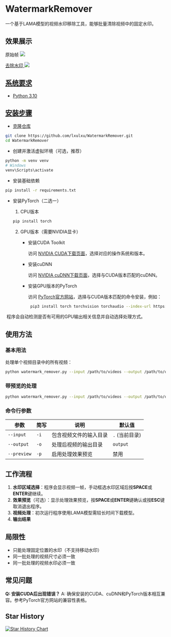 # WatermarkRemover

一个基于LAMA模型的视频水印移除工具，能够批量清除视频中的固定水印。

## 效果展示

原始帧
<a href=''><img src='https://raw.githubusercontent.com/lxulxu/WatermarkRemover/master/image/origin.jpg'>

去除水印
<a href=''><img src='https://raw.githubusercontent.com/lxulxu/WatermarkRemover/master/image/no_watermark.jpg'>

## 系统要求

- Python 3.10

## 安装步骤

- 克隆仓库

```bash
git clone https://github.com/lxulxu/WatermarkRemover.git
cd WatermarkRemover
```

- 创建并激活虚拟环境（可选，推荐）

```bash
python -m venv venv
# Windows
venv\Scripts\activate
```

- 安装基础依赖

```bash
pip install -r requirements.txt
```

- 安装PyTorch（二选一）

  1. CPU版本

    ```bash
    pip install torch
    ```
  
  2. GPU版本（需要NVIDIA显卡）

      - 安装CUDA Toolkit

  	    访问 [NVIDIA CUDA下载页面](https://developer.nvidia.com/cuda-downloads)，选择对应的操作系统和版本。

      - 安装cuDNN
  
        访问 [NVIDIA cuDNN下载页面](https://developer.nvidia.com/cudnn-downloads)，选择与CUDA版本匹配的cuDNN。

      - 安装GPU版本的PyTorch

        访问 [PyTorch官方网站](https://pytorch.org/get-started/locally/)，选择与CUDA版本匹配的命令安装，例如：
        
  
         ```bash
          pip3 install torch torchvision torchaudio --index-url https://download.pytorch.org/whl/cu126
         ```
  


​	程序会自动检测是否有可用的GPU输出相关信息并自动选择处理方式。

## 使用方法

### 基本用法

处理单个视频目录中的所有视频：

```bash
python watermark_remover.py --input /path/to/videos --output /path/to/output
```

### 带预览的处理

```bash
python watermark_remover.py --input /path/to/videos --output /path/to/output --preview
```

### 命令行参数

| 参数        | 简写 | 说明                   | 默认值         |
| ----------- | ---- | ---------------------- | -------------- |
| `--input`   | `-i` | 包含视频文件的输入目录 | `.` (当前目录) |
| `--output`  | `-o` | 处理后视频的输出目录   | `output`       |
| `--preview` | `-p` | 启用处理效果预览       | 禁用           |

## 工作流程

1. **水印区域选择**：程序会显示视频一帧，手动框选水印区域后按**SPACE**或**ENTER**键继续。
2. **效果预览**（可选）：显示处理效果预览，按**SPACE**或**ENTER**键确认或按**ESC**键取消退出程序。
3. **视频处理**：初次运行程序使用LAMA模型需较长时间下载模型。
4. **输出结果**

## 局限性

- 只能处理固定位置的水印（不支持移动水印）
- 同一批处理的视频尺寸必须一致
- 同一批处理的视频水印必须一致

## 常见问题

**Q: 安装CUDA后出现错误？**
 A: 确保安装的CUDA、cuDNN和PyTorch版本相互兼容。参考PyTorch官方网站的兼容性表格。



## Star History

[![Star History Chart](https://api.star-history.com/svg?repos=lxulxu/WatermarkRemover&type=Date)](https://star-history.com/#lxulxu/WatermarkRemover&Date)
